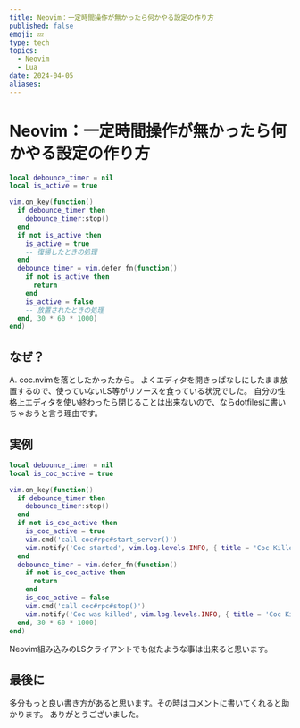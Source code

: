 ```yaml
---
title: Neovim：一定時間操作が無かったら何かやる設定の作り方
published: false
emoji: 💤
type: tech
topics:
  - Neovim
  - Lua
date: 2024-04-05
aliases:
---
```

# Neovim：一定時間操作が無かったら何かやる設定の作り方

```lua
local debounce_timer = nil
local is_active = true

vim.on_key(function()
  if debounce_timer then
    debounce_timer:stop()
  end
  if not is_active then
    is_active = true
    -- 復帰したときの処理
  end
  debounce_timer = vim.defer_fn(function()
    if not is_active then
      return
    end
    is_active = false
    -- 放置されたときの処理
  end, 30 * 60 * 1000)
end)
```

## なぜ？

A. coc.nvimを落としたかったから。
よくエディタを開きっぱなしにしたまま放置するので、使っていないLS等がリソースを食っている状況でした。
自分の性格上エディタを使い終わったら閉じることは出来ないので、ならdotfilesに書いちゃおうと言う理由です。

## 実例

```lua
local debounce_timer = nil
local is_coc_active = true

vim.on_key(function()
  if debounce_timer then
    debounce_timer:stop()
  end
  if not is_coc_active then
    is_coc_active = true
    vim.cmd('call coc#rpc#start_server()')
    vim.notify('Coc started', vim.log.levels.INFO, { title = 'Coc Killer' })
  end
  debounce_timer = vim.defer_fn(function()
    if not is_coc_active then
      return
    end
    is_coc_active = false
    vim.cmd('call coc#rpc#stop()')
    vim.notify('Coc was killed', vim.log.levels.INFO, { title = 'Coc Killer' })
  end, 30 * 60 * 1000)
end)
```

Neovim組み込みのLSクライアントでも似たような事は出来ると思います。

## 最後に
多分もっと良い書き方があると思います。その時はコメントに書いてくれると助かります。
ありがとうございました。